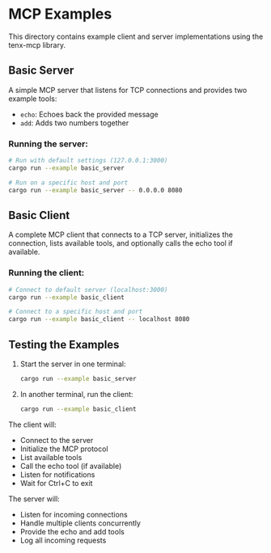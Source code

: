 # MCP Examples

This directory contains example client and server implementations using the tenx-mcp library.

## Basic Server

A simple MCP server that listens for TCP connections and provides two example tools:
- `echo`: Echoes back the provided message
- `add`: Adds two numbers together

### Running the server:

```bash
# Run with default settings (127.0.0.1:3000)
cargo run --example basic_server

# Run on a specific host and port
cargo run --example basic_server -- 0.0.0.0 8080
```

## Basic Client

A complete MCP client that connects to a TCP server, initializes the connection, lists available tools, and optionally calls the echo tool if available.

### Running the client:

```bash
# Connect to default server (localhost:3000)
cargo run --example basic_client

# Connect to a specific host and port
cargo run --example basic_client -- localhost 8080
```

## Testing the Examples

1. Start the server in one terminal:
   ```bash
   cargo run --example basic_server
   ```

2. In another terminal, run the client:
   ```bash
   cargo run --example basic_client
   ```

The client will:
- Connect to the server
- Initialize the MCP protocol
- List available tools
- Call the echo tool (if available) 
- Listen for notifications
- Wait for Ctrl+C to exit

The server will:
- Listen for incoming connections
- Handle multiple clients concurrently
- Provide the echo and add tools
- Log all incoming requests